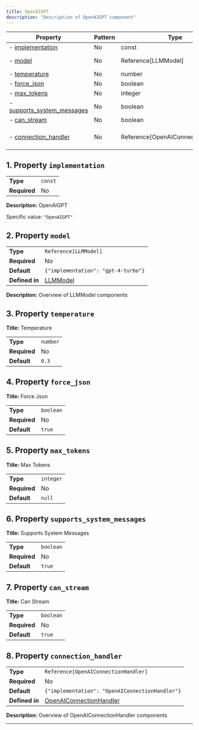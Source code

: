 ```yaml
---
title: OpenAIGPT
description: "Description of OpenAIGPT component"
---
```


| Property                                                 | Pattern | Type                               | Deprecated | Definition                                       | Title/Description                              |
| -------------------------------------------------------- | ------- | ---------------------------------- | ---------- | ------------------------------------------------ | ---------------------------------------------- |
| - [implementation](#implementation )                     | No      | const                              | No         | -                                                | OpenAIGPT                                      |
| - [model](#model )                                       | No      | Reference[LLMModel]                | No         | In [LLMModel](/docs/components/llmmodel/overview)                | Overview of LLMModel components                |
| - [temperature](#temperature )                           | No      | number                             | No         | -                                                | Temperature                                    |
| - [force_json](#force_json )                             | No      | boolean                            | No         | -                                                | Force Json                                     |
| - [max_tokens](#max_tokens )                             | No      | integer                            | No         | -                                                | Max Tokens                                     |
| - [supports_system_messages](#supports_system_messages ) | No      | boolean                            | No         | -                                                | Supports System Messages                       |
| - [can_stream](#can_stream )                             | No      | boolean                            | No         | -                                                | Can Stream                                     |
| - [connection_handler](#connection_handler )             | No      | Reference[OpenAIConnectionHandler] | No         | In [OpenAIConnectionHandler](/docs/components/openaiconnectionhandler/overview) | Overview of OpenAIConnectionHandler components |

## <a name="implementation"></a>1. Property `implementation`

|              |         |
| ------------ | ------- |
| **Type**     | `const` |
| **Required** | No      |

**Description:** OpenAIGPT

Specific value: `"OpenAIGPT"`

## <a name="model"></a>2. Property `model`

|                |                                     |
| -------------- | ----------------------------------- |
| **Type**       | `Reference[LLMModel]`               |
| **Required**   | No                                  |
| **Default**    | `{"implementation": "gpt-4-turbo"}` |
| **Defined in** | [LLMModel](/docs/components/llmmodel/overview)      |

**Description:** Overview of LLMModel components

## <a name="temperature"></a>3. Property `temperature`

**Title:** Temperature

|              |          |
| ------------ | -------- |
| **Type**     | `number` |
| **Required** | No       |
| **Default**  | `0.3`    |

## <a name="force_json"></a>4. Property `force_json`

**Title:** Force Json

|              |           |
| ------------ | --------- |
| **Type**     | `boolean` |
| **Required** | No        |
| **Default**  | `true`    |

## <a name="max_tokens"></a>5. Property `max_tokens`

**Title:** Max Tokens

|              |           |
| ------------ | --------- |
| **Type**     | `integer` |
| **Required** | No        |
| **Default**  | `null`    |

## <a name="supports_system_messages"></a>6. Property `supports_system_messages`

**Title:** Supports System Messages

|              |           |
| ------------ | --------- |
| **Type**     | `boolean` |
| **Required** | No        |
| **Default**  | `true`    |

## <a name="can_stream"></a>7. Property `can_stream`

**Title:** Can Stream

|              |           |
| ------------ | --------- |
| **Type**     | `boolean` |
| **Required** | No        |
| **Default**  | `true`    |

## <a name="connection_handler"></a>8. Property `connection_handler`

|                |                                                 |
| -------------- | ----------------------------------------------- |
| **Type**       | `Reference[OpenAIConnectionHandler]`            |
| **Required**   | No                                              |
| **Default**    | `{"implementation": "OpenAIConnectionHandler"}` |
| **Defined in** | [OpenAIConnectionHandler](/docs/components/openaiconnectionhandler/overview)   |

**Description:** Overview of OpenAIConnectionHandler components

----------------------------------------------------------------------------------------------------------------------------
